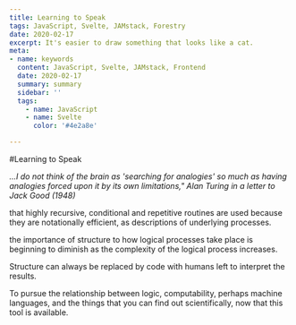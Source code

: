 ```yaml
---
title: Learning to Speak
tags: JavaScript, Svelte, JAMstack, Forestry
date: 2020-02-17
excerpt: It's easier to draw something that looks like a cat.
meta:
- name: keywords
  content: JavaScript, Svelte, JAMstack, Frontend
  date: 2020-02-17
  summary: summary
  sidebar: ''
  tags:
    - name: JavaScript
    - name: Svelte
      color: '#4e2a8e'

---
```


#Learning to Speak

*...I do not think of the brain as 'searching for analogies' so much as having analogies forced upon it by its own
limitations," Alan Turing in a letter to Jack Good (1948)*

that highly recursive, conditional and repetitive routines are used because they are notationally efficient, as
descriptions of underlying processes.

the importance of structure to how logical processes take place is beginning to diminish as the complexity of the 
logical process increases.

Structure can always be replaced by code with humans left to interpret the results.

To pursue the relationship between logic, computability, perhaps machine languages, and the things that you can 
find out scientifically, now that this tool is available.

